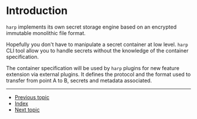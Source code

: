 # Introduction

`harp` implements its own secret storage engine based on
an encrypted immutable monolithic file format.

Hopefully you don't have to manipulate a secret container at low level.
`harp` CLI tool allow you to handle secrets without the knowledge of the
container specification.

The container specification will be used by `harp` plugins for new feature
extension via external plugins. It defines the protocol and the format used to
transfer from point A to B, secrets and metadata associated.

---

* [Previous topic](../1-template-engine/9-usecases.md)
* [Index](../)
* [Next topic](2-specifications.md)

